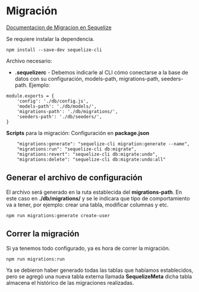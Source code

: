 

# Migración
[Documentacion de Migracion en Sequelize](https://sequelize.org/master/manual/migrations.html)

Se requiere instalar la dependencia.
```
npm install --save-dev sequelize-cli
```
Archivo necesario:

- **.sequelizerc** - Debemos indicarle al CLI cómo conectarse a la base de datos con su configuración, models-path, migrations-path, seeders-path. Ejemplo:
```
module.exports = {
    'config': './db/config.js',
    'models-path': './db/models/',
    'migrations-path': './db/migrations/',
    'seeders-path': './db/seeders/',
}
```

**Scripts** para la migración: Configuración en **package.json**
```
    "migrations:generate": "sequelize-cli migration:generate --name",
    "migrations:run": "sequelize-cli db:migrate",
    "migrations:revert": "sequelize-cli db:migrate:undo",
    "migrations:delete": "sequelize-cli db:migrate:undo:all"
```
## Generar el archivo de configuración
El archivo será generado en la ruta establecida del **migrations-path**. En este caso en **./db/migrations/** y se le indicara que tipo de comportamiento va a tener, por ejemplo: crear una tabla, modificar columnas y etc.
```
npm run migrations:generate create-user
```
## Correr la migración
Si ya tenemos todo configurado, ya es hora de correr la migración.
```
npm run migrations:run
```
Ya se debieron haber generado todas las tablas que habíamos establecidos, pero se agregó una nueva tabla externa llamada **SequelizeMeta** dicha tabla almacena el histórico de las migraciones realizadas.

